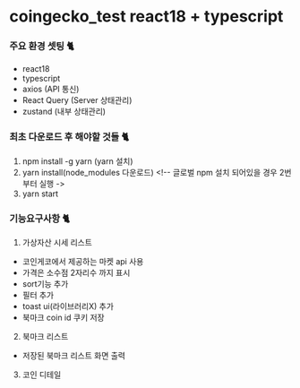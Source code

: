 # coingecko_test react18 + typescript

### 주요 환경 셋팅 🐈
- react18
- typescript
- axios (API 통신)
- React Query (Server 상태관리)
- zustand (내부 상태관리)

### 최초 다운로드 후 해야할 것들 🐈
1. npm install -g yarn (yarn 설치)
2. yarn install(node_modules 다운로드) <!-- 글로벌 npm 설치 되어있을 경우 2번부터 실행 ->
3. yarn start

### 기능요구사항 🐈
1. 가상자산 시세 리스트
  - 코인게코에서 제공하는 마켓 api 사용
  - 가격은 소수점 2자리수 까지 표시
  - sort기능 추가
  - 필터 추가
  - toast ui(라이브러리X) 추가
  - 북마크 coin id 쿠키 저장
2. 북마크 리스트
  - 저장된 북마크 리스트 화면 출력
3. 코인 디테일
